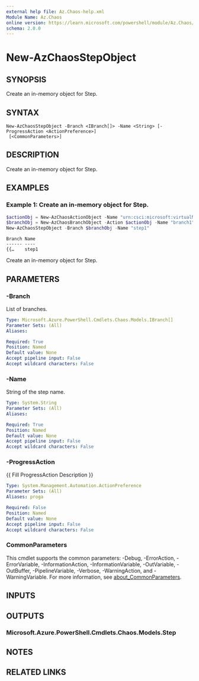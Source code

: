 ```yaml
---
external help file: Az.Chaos-help.xml
Module Name: Az.Chaos
online version: https://learn.microsoft.com/powershell/module/Az.Chaos/new-azchaosstepobject
schema: 2.0.0
---
```


# New-AzChaosStepObject

## SYNOPSIS
Create an in-memory object for Step.

## SYNTAX

```
New-AzChaosStepObject -Branch <IBranch[]> -Name <String> [-ProgressAction <ActionPreference>]
 [<CommonParameters>]
```

## DESCRIPTION
Create an in-memory object for Step.

## EXAMPLES

### Example 1: Create an in-memory object for Step.
```powershell
$actionObj = New-AzChaosActionObject -Name "urn:csci:microsoft:virtualMachine:shutdown/1.0" -Type "continuous"
$branchObj = New-AzChaosBranchObject -Action $actionObj -Name "branch1"
New-AzChaosStepObject -Branch $branchObj -Name "step1"
```

```output
Branch Name
------ ----
{{…    step1
```

Create an in-memory object for Step.

## PARAMETERS

### -Branch
List of branches.

```yaml
Type: Microsoft.Azure.PowerShell.Cmdlets.Chaos.Models.IBranch[]
Parameter Sets: (All)
Aliases:

Required: True
Position: Named
Default value: None
Accept pipeline input: False
Accept wildcard characters: False
```

### -Name
String of the step name.

```yaml
Type: System.String
Parameter Sets: (All)
Aliases:

Required: True
Position: Named
Default value: None
Accept pipeline input: False
Accept wildcard characters: False
```

### -ProgressAction
{{ Fill ProgressAction Description }}

```yaml
Type: System.Management.Automation.ActionPreference
Parameter Sets: (All)
Aliases: proga

Required: False
Position: Named
Default value: None
Accept pipeline input: False
Accept wildcard characters: False
```

### CommonParameters
This cmdlet supports the common parameters: -Debug, -ErrorAction, -ErrorVariable, -InformationAction, -InformationVariable, -OutVariable, -OutBuffer, -PipelineVariable, -Verbose, -WarningAction, and -WarningVariable. For more information, see [about_CommonParameters](http://go.microsoft.com/fwlink/?LinkID=113216).

## INPUTS

## OUTPUTS

### Microsoft.Azure.PowerShell.Cmdlets.Chaos.Models.Step

## NOTES

## RELATED LINKS
